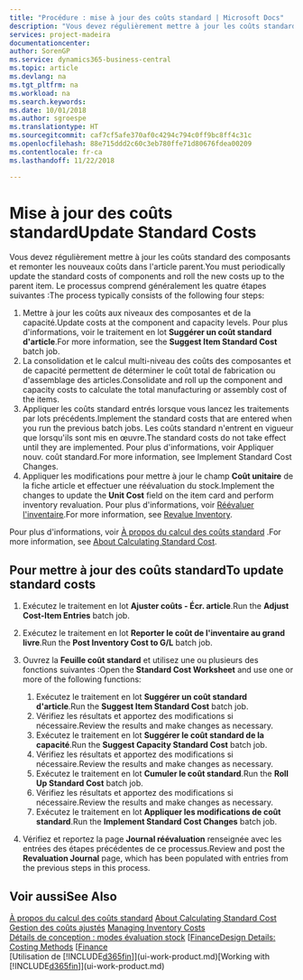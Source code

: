 ```yaml
---
title: "Procédure : mise à jour des coûts standard | Microsoft Docs"
description: "Vous devez régulièrement mettre à jour les coûts standard des composants et remonter les nouveaux coûts dans l'article parent."
services: project-madeira
documentationcenter: 
author: SorenGP
ms.service: dynamics365-business-central
ms.topic: article
ms.devlang: na
ms.tgt_pltfrm: na
ms.workload: na
ms.search.keywords: 
ms.date: 10/01/2018
ms.author: sgroespe
ms.translationtype: HT
ms.sourcegitcommit: caf7cf5afe370af0c4294c794c0ff9bc8ff4c31c
ms.openlocfilehash: 88e715ddd2c60c3eb780ffe71d80676fdea00209
ms.contentlocale: fr-ca
ms.lasthandoff: 11/22/2018

---
```

# <a name="update-standard-costs"></a><span data-ttu-id="fc3e7-103">Mise à jour des coûts standard</span><span class="sxs-lookup"><span data-stu-id="fc3e7-103">Update Standard Costs</span></span>
<span data-ttu-id="fc3e7-104">Vous devez régulièrement mettre à jour les coûts standard des composants et remonter les nouveaux coûts dans l'article parent.</span><span class="sxs-lookup"><span data-stu-id="fc3e7-104">You must periodically update the standard costs of components and roll the new costs up to the parent item.</span></span> <span data-ttu-id="fc3e7-105">Le processus comprend généralement les quatre étapes suivantes :</span><span class="sxs-lookup"><span data-stu-id="fc3e7-105">The process typically consists of the following four steps:</span></span>  

1.  <span data-ttu-id="fc3e7-106">Mettre à jour les coûts aux niveaux des composantes et de la capacité.</span><span class="sxs-lookup"><span data-stu-id="fc3e7-106">Update costs at the component and capacity levels.</span></span> <span data-ttu-id="fc3e7-107">Pour plus d'informations, voir le traitement en lot **Suggérer un coût standard d'article**.</span><span class="sxs-lookup"><span data-stu-id="fc3e7-107">For more information, see the **Suggest Item Standard Cost** batch job.</span></span>  
2.  <span data-ttu-id="fc3e7-108">La consolidation et le calcul multi-niveau des coûts des composantes et de capacité permettent de déterminer le coût total de fabrication ou d'assemblage des articles.</span><span class="sxs-lookup"><span data-stu-id="fc3e7-108">Consolidate and roll up the component and capacity costs to calculate the total manufacturing or assembly cost of the items.</span></span>  
3.  <span data-ttu-id="fc3e7-109">Appliquer les coûts standard entrés lorsque vous lancez les traitements par lots précédents.</span><span class="sxs-lookup"><span data-stu-id="fc3e7-109">Implement the standard costs that are entered when you run the previous batch jobs.</span></span> <span data-ttu-id="fc3e7-110">Les coûts standard n'entrent en vigueur que lorsqu'ils sont mis en œuvre.</span><span class="sxs-lookup"><span data-stu-id="fc3e7-110">The standard costs do not take effect until they are implemented.</span></span> <span data-ttu-id="fc3e7-111">Pour plus d'informations, voir Appliquer nouv. coût standard.</span><span class="sxs-lookup"><span data-stu-id="fc3e7-111">For more information, see Implement Standard Cost Changes.</span></span>  
4.  <span data-ttu-id="fc3e7-112">Appliquer les modifications pour mettre à jour le champ **Coût unitaire** de la fiche article et effectuer une réévaluation du stock.</span><span class="sxs-lookup"><span data-stu-id="fc3e7-112">Implement the changes to update the **Unit Cost** field on the item card and perform inventory revaluation.</span></span> <span data-ttu-id="fc3e7-113">Pour plus d'informations, voir [Réévaluer l'inventaire](inventory-how-revalue-inventory.md).</span><span class="sxs-lookup"><span data-stu-id="fc3e7-113">For more information, see [Revalue Inventory](inventory-how-revalue-inventory.md).</span></span>  

<span data-ttu-id="fc3e7-114">Pour plus d'informations, voir [À propos du calcul des coûts standard](finance-about-calculating-standard-cost.md) .</span><span class="sxs-lookup"><span data-stu-id="fc3e7-114">For more information, see [About Calculating Standard Cost](finance-about-calculating-standard-cost.md).</span></span>  
## <a name="to-update-standard-costs"></a><span data-ttu-id="fc3e7-115">Pour mettre à jour des coûts standard</span><span class="sxs-lookup"><span data-stu-id="fc3e7-115">To update standard costs</span></span>  
1.  <span data-ttu-id="fc3e7-116">Exécutez le traitement en lot **Ajuster coûts - Écr. article**.</span><span class="sxs-lookup"><span data-stu-id="fc3e7-116">Run the **Adjust Cost-Item Entries** batch job.</span></span>  
2.  <span data-ttu-id="fc3e7-117">Exécutez le traitement en lot **Reporter le coût de l'inventaire au grand livre**.</span><span class="sxs-lookup"><span data-stu-id="fc3e7-117">Run the **Post Inventory Cost to G/L** batch job.</span></span>  
3.  <span data-ttu-id="fc3e7-118">Ouvrez la **Feuille coût standard** et utilisez une ou plusieurs des fonctions suivantes :</span><span class="sxs-lookup"><span data-stu-id="fc3e7-118">Open the **Standard Cost Worksheet** and use one or more of the following functions:</span></span>  

    1.  <span data-ttu-id="fc3e7-119">Exécutez le traitement en lot **Suggérer un coût standard d'article**.</span><span class="sxs-lookup"><span data-stu-id="fc3e7-119">Run the **Suggest Item Standard Cost** batch job.</span></span>  
    2.  <span data-ttu-id="fc3e7-120">Vérifiez les résultats et apportez des modifications si nécessaire.</span><span class="sxs-lookup"><span data-stu-id="fc3e7-120">Review the results and make changes as necessary.</span></span>  
    3.  <span data-ttu-id="fc3e7-121">Exécutez le traitement en lot **Suggérer le coût standard de la capacité**.</span><span class="sxs-lookup"><span data-stu-id="fc3e7-121">Run the **Suggest Capacity Standard Cost** batch job.</span></span>  
    4.  <span data-ttu-id="fc3e7-122">Vérifiez les résultats et apportez des modifications si nécessaire.</span><span class="sxs-lookup"><span data-stu-id="fc3e7-122">Review the results and make changes as necessary.</span></span>
    5. <span data-ttu-id="fc3e7-123">Exécutez le traitement en lot **Cumuler le coût standard**.</span><span class="sxs-lookup"><span data-stu-id="fc3e7-123">Run the **Roll Up Standard Cost** batch job.</span></span>
    6.  <span data-ttu-id="fc3e7-124">Vérifiez les résultats et apportez des modifications si nécessaire.</span><span class="sxs-lookup"><span data-stu-id="fc3e7-124">Review the results and make changes as necessary.</span></span>
    7.  <span data-ttu-id="fc3e7-125">Exécutez le traitement en lot **Appliquer les modifications de coût standard**.</span><span class="sxs-lookup"><span data-stu-id="fc3e7-125">Run the **Implement Standard Cost Changes** batch job.</span></span>  
4.  <span data-ttu-id="fc3e7-126">Vérifiez et reportez la page **Journal réévaluation** renseignée avec les entrées des étapes précédentes de ce processus.</span><span class="sxs-lookup"><span data-stu-id="fc3e7-126">Review and post the **Revaluation Journal** page, which has been populated with entries from the previous steps in this process.</span></span>  

## <a name="see-also"></a><span data-ttu-id="fc3e7-127">Voir aussi</span><span class="sxs-lookup"><span data-stu-id="fc3e7-127">See Also</span></span>  
 <span data-ttu-id="fc3e7-128">[À propos du calcul des coûts standard](finance-about-calculating-standard-cost.md) </span><span class="sxs-lookup"><span data-stu-id="fc3e7-128">[About Calculating Standard Cost](finance-about-calculating-standard-cost.md) </span></span>  
 <span data-ttu-id="fc3e7-129">[Gestion des coûts ajustés](finance-manage-inventory-costs.md) </span><span class="sxs-lookup"><span data-stu-id="fc3e7-129">[Managing Inventory Costs](finance-manage-inventory-costs.md) </span></span>  
 <span data-ttu-id="fc3e7-130">[Détails de conception : modes évaluation stock](design-details-costing-methods.md) [[Finance](finance.md)</span><span class="sxs-lookup"><span data-stu-id="fc3e7-130">[Design Details: Costing Methods](design-details-costing-methods.md) [[Finance](finance.md)</span></span>  
 <span data-ttu-id="fc3e7-131">[Utilisation de [!INCLUDE[d365fin](includes/d365fin_md.md)]](ui-work-product.md)</span><span class="sxs-lookup"><span data-stu-id="fc3e7-131">[Working with [!INCLUDE[d365fin](includes/d365fin_md.md)]](ui-work-product.md)</span></span>  


